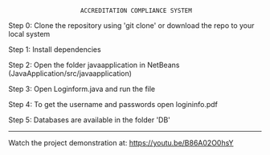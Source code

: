                         ACCREDITATION COMPLIANCE SYSTEM

Step 0: Clone the repository using 'git clone' or download the repo to your local system

Step 1: Install dependencies

Step 2: Open the folder javaapplication in NetBeans (JavaApplication/src/javaapplication)

Step 3: Open Loginform.java and run the file

Step 4: To get the username and passwords open logininfo.pdf

Step 5: Databases are available in the folder 'DB'

_______________________________________________________________

Watch the project demonstration at: https://youtu.be/B86A02O0hsY
